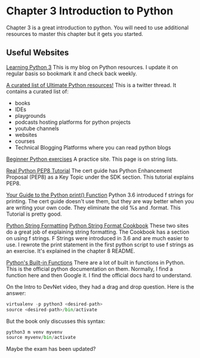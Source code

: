 # Chapter 3 Introduction to Python

Chapter 3 is a great introduction to python. You will need to use additional
resources to master this chapter but it gets you started.

## Useful Websites

[Learning Python 3](https://mwhubbard.blogspot.com/2018/07/learning-python-3.html)
This is my blog on Python resources. I update it on regular basis so bookmark
it and check back weekly.

[A curated list of Ultimate Python resources!](https://twitter.com/ayushi7rawat/status/1315651868891049984)
This is a twitter thread. It contains a curated list of:

* books
* IDEs
* playgrounds
* podcasts hosting platforms for python projects
* youtube channels
* websites
* courses
* Technical Blogging Platforms where you can read python blogs

[Beginner Python exercises](https://www.practicepython.org/exercise/2014/03/12/06-string-lists.html)
A practice site. This page is on string lists.

[Real Python PEP8 Tutorial](https://realpython.com/python-pep8/)
The cert guide has Python Enhancement Proposal (PEP8) as a Key Topic under the
SDK section. This tutorial explains PEP8.

[Your Guide to the Python print() Function](https://realpython.com/python-print/)
Python 3.6 introduced f strings for printing. The cert guide doesn't use them,
but they are way better when you are writing your own code. They eliminate the
old %s and .format. This Tutorial is pretty good.

[Python String Formatting](https://thepythonguru.com/python-string-formatting/)
[Python String Format Cookbook](https://mkaz.blog/code/python-string-format-cookbook/#f-strings)
These two sites do a great job of explaining string formatting. The Cookbook has a section on using f strings. F Strings were introduced in 3.6 and are much easier to use. I rewrote the print statement in the first python script to use f strings as an exercise. It's explained in the chapter 8 README.

[Python's Built-in Functions](https://docs.python.org/3/library/functions.html)
There are a lot of built in functions in Python. This is the official python documentation on them. Normally, I find a function here and then Google it. I find the official docs hard to understand.

On the Intro to DevNet video, they had a drag and drop question. Here is the answer:

```python
virtualenv -p python3 <desired-path>
source <desired-path>/bin/activate
```

But the book only discusses this syntax:

```python
python3 m venv myvenv
source myvenv/bin/activate
```

Maybe the exam has been updated?
